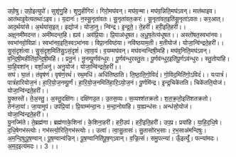 

  
उपो॒षु। उपो॒इत्युपो॑। सुशृ॑णु॒हि। शृ॒णु॒हीगिरः॑। गिरो॒मघ॑वन्। मघ॑व॒न्मा। मघ॑व॒न्निति॒मघ॑ऽवन्। मात॑थाइव। आत॑थाइ॒वेत्यतथाः॑ऽइव।। य॒दानः॑। न॒स्सू॒नृता॑वतः। सू॒नृता॑वतः॒करः॑। सू॒नृता॑वत॒इति॑सू॒नृता॑ऽवतः। कर॒आत्। आद॒र्थया॑से। अ॒र्थया॑स॒इत्। इद्योज॑। योजा॒नु। न्वि॑न्द्र। इ॒न्द्र॒ते॒। ते॒हरी॑। हरी॒इति॒हरी॑।।  
अक्ष्॒नमी॑मदन्त। अमी॑मदन्त॒हि। ह्यव॑। अव॑प्रि॒याः। प्रि॒याअ॑धूषत। अ॒धू॒ष॒तेत्य॑धूषत।। अस्तो॑षत॒स्वभा॑नवः। स्वभा॑नवो॒विप्राः॑। स्वभा॑नव॒इति॒स्वऽभा॑नवः। विप्रा॒नविष्ठ॑या। नवि॑ष्ठयाम॒ती। म॒तीयोज॑। योजा॒न्वि॑न्द्रते॒हरी॑।।  
सु॒सं॒दृशं॑त्वा। सु॒सं॒दृश॒मिति॑सु॒ऽसं॒दृशं॑। त्वा॒व॒यं। व॒यम्मघ॑वन्। मघ॑वन्वन्दिषी॒महि॑। मघ॑व्॒निति॒मघ॑ऽवन्। व॒न्दि॒षी॒महीति॑व॒न्दि॒षी॒महि॑।। प्रनू॒नं। नू॒नम्पू॒र्णंव॑न्धुरः। पू॒र्णव॑न्धुरस्तु॒तः। पू॒र्णव॑न्धुर॒इति॑पू॒र्णऽव॑न्धुरः। स्तु॒तोया॑हि। या॒हि॒वशा॑न्। वशाँ॒अनु॑। अनु॒योज॑। योजा॒न्वि॑न्द्रते॒हरी॑।।  
सघ॑। घा॒तं। तंवृष॑णं। वृष॑णं॒रथं॑। रथ॒मधि॑। अधि॑तिष्ठाति। ति॒ष्ठा॒ति॒गो॒विदं॑। गो॒विद॒मिति॑गो॒ऽविदं॑।। यःपात्रं॑। पात्रं॑हारियोज॒नं। हा॒रि॒यो॒ज॒नम्पू॒र्णं। हा॒रि॒यो॒ज॒नमिति॑हा॒रि॒ऽयो॒ज॒नं। पू॒र्णमि॑न्द्र। इ॒न्द्र॒चिके॑तति। चिके॑तति॒योज॑। योजा॒न्वि॑न्द्रते॒हरी॑।।  
यु॒क्तस्ते॑। ते॒अ॒स्तु॒। अ॒स्तु॒दक्षि॑णः। दक्षि॑णउ॒त। उ॒तस॒व्यः। स॒व्यश्श॑तक्रतो। श॒त॒क्र॒तो॒इति॑शतक्रतो। तेन॑जा॒यां। जा॒यामुप॑। उप॑प्रि॒यां। प्रि॒याम्म॑न्दा॒नः। म॒न्दा॒नोया॑हि। या॒ह्यन्ध॑सः। अन्ध॑सो॒योज॑। योजा॒न्वि॑न्द्रते॒हरी॑।।  
यु॒नज्मि॑ते। ते॒ब्रह्म॑णा। ब्रह्म॑णाके॒शिना॑। के॒शिना॒हरी॑। हरी॒उप॑। हरी॒इति॒हरी॑। उप॒प्र। प्रया॑हि। या॒हि॒द॒धि॒षे। द॒धि॒षेगभ॑स्त्योः। गभ॑स्त्यो॒रिति॒गभ॑स्त्योः।। उत्वा॑। त्वा॒सु॒तासः॑। सु॒तासो॑रभ॒साः। र॒भ॒साअ॑मन्दिषुः। अ॒म॒न्दि॒षुःपू॒ष॒ण्वान्। पू॒ष॒ण्वान्व॑ज्रिन्। पू॒ष॒ण्वानिति॑पू॒ष॒ण्ऽवान्। व॒ज्रि॒त्सं। समु॒पत्न्या॑। ऊँ॒इत्यूँ॑। पत्न्या॑मदः। अ॒म॒द॒इत्य॑मदः।। 3 ।।  

